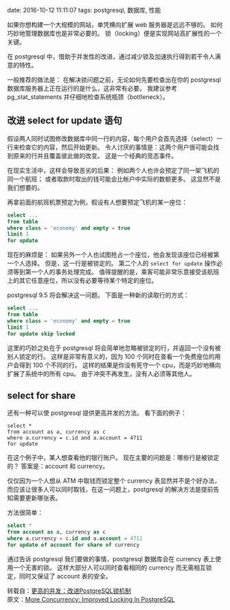 date: 2016-10-12 11:11:07
tags: postgresql, 数据库, 性能


如果你想构建一个大规模的网站，单凭横向扩展 web 服务器是远远不够的。
如何巧妙地管理数据库也是非常必要的。
锁（locking）便是实现网站高扩展性的一个关键。

在 postgresql 中，借助于并发性的改进，通过减少锁及加速执行得到若干令人满意的特性。

一般推荐的做法是：
在解决锁问题之前，无论如何先要检查出在你的 postgresql 数据库服务器上正在运行的是什么，这非常有必要。
我建议参考 pg\_stat\_statements 并仔细地检查系统瓶颈（bottleneck）。


## 改进 select for update 语句

假设两人同时试图修改数据库中同一行的内容，每个用户会首先选择（select）一行来检查它的内容，然后开始更新。
令人讨厌的事情是：这两个用户很可能会找到原来的行并且覆盖彼此做的改变。
这是一个经典的竞态事件。

在现实生活中，这样会导致恶劣的后果：
例如两个人也许会预定了同一架飞机的同一个航班；
或者取款时取出的钱可能会比帐户中实际的数额更多。
这显然不是我们想要的。

再拿前面的航班机票预定为例，假设有人想要预定飞机的某一座位：

```sql
select ...
from table
where class = 'economy' and empty = true
limit 1
for update
```

现在的麻烦是：
如果另外一个人也试图抢占一个座位，他会发现该座位已经被第一个人选择。
但是，这一行是被锁定的。
第二个人的 `select for update` 操作必须等到第一个人的事务处理完成。
值得提醒的是，乘客可能非常乐意接受该航班上的其它任意座位，所以没有必要等待某个特定的座位。

postgresql 9.5 将会解决这一问题。
下面是一种新的读取行的方式：

```sql
select ...
from table
where class = 'economy' and empty = true
limit 1
for update skip locked
```

这里的巧妙之处在于 postgresql 将会简单地忽略被锁定的行，并返回一个没有被别人锁定的行。
这样是非常有意义的，因为 100 个同时在查看一个免费座位的用户会得到 100 个不同的行。
这样的结果是你没有死守一个 cpu，而是巧妙地横向扩展了系统中的所有 cpu。
由于冲突不再发生，没有人必须等其他人。


## select for share

还有一种可以使 postgresql 提供更高并发的方法。
看下面的例子：

```
select *
from account as a, currency as c
where a.currency = c.id and a.account = 4711
for update
```

在这个例子中，某人想查看他的银行账户。
现在主要的问题是：哪些行是被锁定的？
答案是：account 和 currency。

仅仅因为一个人想从 ATM 中取钱而锁定整个 currency 表显然并不是个好办法，
而应该让很多人可以同时取钱，在这一问题上，postgresql 的解决方法是提前告知需要更新哪张表。

方法很简单：

```sql
select *
from account as a, currency as c
where a.currency = c.id and a.account = 4711
for update of account for share of currency
```

通过告诉 postgresql 我们要做的事情，postgresql 数据库会在 currency 表上使用一个无害的锁。
这样大部分人可以同时查看相同的 currency 而无需相互锁定，同时又保证了 account 表的安全。


转载自：[更高的并发：改进PostgreSQL锁机制](http://www.csdn.net/article/2015-11-07/2826143)<br>
原文：[More Concurrency: Improved Locking In PostgreSQL](http://highscalability.com/blog/2015/10/13/more-concurrency-improved-locking-in-postgresql.html)
